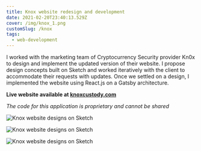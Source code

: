 ```yaml
---
title: Knox website redesign and development
date: 2021-02-20T23:40:13.529Z
cover: /img/knox_1.png
customSlug: /knox
tags:
  - web-development
---
```


I worked with the marketing team of Cryptocurrency Security provider Kn0x to design and implement the updated version of their website. I propose design concepts built on Sketch and worked iteratively with the client to accommodate their requests with updates. Once we settled on a design, I implemented the website using React.js on a Gatsby architecture.

**Live website available at [knoxcustody.com](https://www.knoxcustody.com/)**

_The code for this application is proprietary and cannot be shared_

![Knox website designs on Sketch](knox_1.png)

![Knox website designs on Sketch](knox_2.png)

![Knox website designs on Sketch](knox_3.png)
